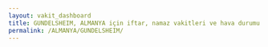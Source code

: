 ```yaml
---
layout: vakit_dashboard
title: GUNDELSHEIM, ALMANYA için iftar, namaz vakitleri ve hava durumu - ilçe/eyalet seç
permalink: /ALMANYA/GUNDELSHEIM/
---
```


<script type="text/javascript">
  var GLOBAL_COUNTRY = 'ALMANYA';
  var GLOBAL_CITY = 'GUNDELSHEIM';
  var GLOBAL_STATE = '';
  var lat = 72;
  var lon = 21;
</script>
